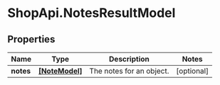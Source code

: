 # ShopApi.NotesResultModel

## Properties
Name | Type | Description | Notes
------------ | ------------- | ------------- | -------------
**notes** | [**[NoteModel]**](NoteModel.md) | The notes for an object. | [optional] 


